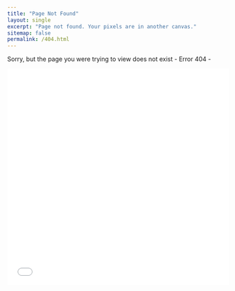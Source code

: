 ```yaml
---
title: "Page Not Found"
layout: single
excerpt: "Page not found. Your pixels are in another canvas."
sitemap: false
permalink: /404.html
---
```


Sorry, but the page you were trying to view does not exist - Error 404 - 
<iframe src="/pacman/" id='404-game'
        width="512" height="500" scrolling="none" frameborder="0"></iframe>


<!-- The following google 404 widget has stopped working - verify -->
<script type="text/javascript">
  var GOOG_FIXURL_LANG = 'en';
  var GOOG_FIXURL_SITE = '{{ site.url }}'
</script>

<script type="text/javascript"
  src="//linkhelp.clients.google.com/tbproxy/lh/wm/fixurl.js">
</script>

